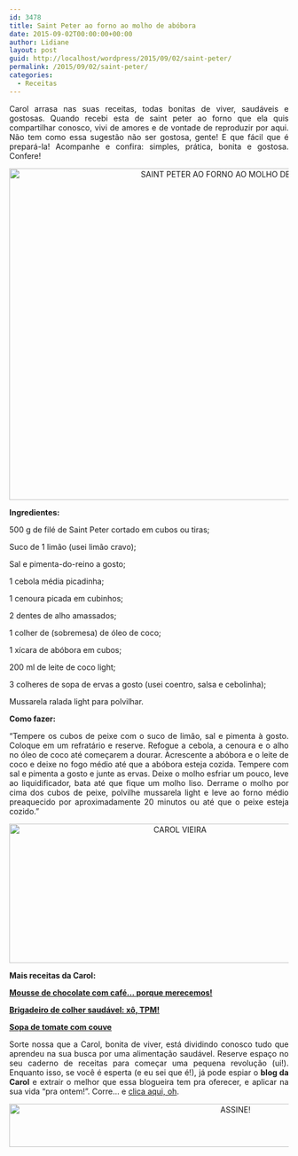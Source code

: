 ```yaml
---
id: 3478
title: Saint Peter ao forno ao molho de abóbora
date: 2015-09-02T00:00:00+00:00
author: Lidiane
layout: post
guid: http://localhost/wordpress/2015/09/02/saint-peter/
permalink: /2015/09/02/saint-peter/
categories:
  - Receitas
---
```

<p align="justify">
  Carol arrasa nas suas receitas, todas bonitas de viver, saudáveis e gostosas. Quando recebi esta de saint peter ao forno que ela quis compartilhar conosco, vivi de amores e de vontade de reproduzir por aqui. Não tem como essa sugestão não ser gostosa, gente! E que fácil que é prepará-la! Acompanhe e confira: simples, prática, bonita e gostosa. Confere!
</p>

<p align="center">
  <a href="http://www.trololodemulher.com.br/blog/wp-content/uploads/2015/08/SAINT-PETER-AO-FORNO-AO-MOLHO-DE-ABÓBORA.jpg"><img class="alignnone size-full wp-image-11401" src="http://www.trololodemulher.com.br/blog/wp-content/uploads/2015/08/SAINT-PETER-AO-FORNO-AO-MOLHO-DE-ABÓBORA.jpg" alt="SAINT PETER AO FORNO AO MOLHO DE ABÓBORA" width="800" height="598" /></a>
</p>

<p align="justify">
  <strong>Ingredientes:</strong>
</p>

<p align="justify">
  500 g de filé de Saint Peter cortado em cubos ou tiras;
</p>

<p align="justify">
  Suco de 1 limão (usei limão cravo);
</p>

<p align="justify">
  Sal e pimenta-do-reino a gosto;
</p>

<p align="justify">
  1 cebola média picadinha;
</p>

<p align="justify">
  1 cenoura picada em cubinhos;
</p>

<p align="justify">
  2 dentes de alho amassados;
</p>

<p align="justify">
  1 colher de (sobremesa) de óleo de coco;
</p>

<p align="justify">
  1 xícara de abóbora em cubos;
</p>

<p align="justify">
  200 ml de leite de coco light;
</p>

<p align="justify">
  3 colheres de sopa de ervas a gosto (usei coentro, salsa e cebolinha);
</p>

<p align="justify">
  Mussarela ralada light para polvilhar.
</p>

<p align="justify">
  <strong>Como fazer:</strong>
</p>

<p align="justify">
  “Tempere os cubos de peixe com o suco de limão, sal e pimenta à gosto. Coloque em um refratário e reserve. Refogue a cebola, a cenoura e o alho no óleo de coco até começarem a dourar. Acrescente a abóbora e o leite de coco e deixe no fogo médio até que a abóbora esteja cozida. Tempere com sal e pimenta a gosto e junte as ervas. Deixe o molho esfriar um pouco, leve ao liquidificador, bata até que fique um molho liso. Derrame o molho por cima dos cubos de peixe, polvilhe mussarela light e leve ao forno médio preaquecido por aproximadamente 20 minutos ou até que o peixe esteja cozido.”
</p>

<p align="center">
  <a href="http://www.trololodemulher.com.br/blog/wp-content/uploads/2014/07/CAROL-VIEIRA.png"><img class="alignnone size-full wp-image-10204" src="http://www.trololodemulher.com.br/blog/wp-content/uploads/2014/07/CAROL-VIEIRA.png" alt="CAROL VIEIRA" width="600" height="251" /></a>
</p>

<p align="justify">
  <strong>Mais receitas da Carol:</strong>
</p>

<p align="justify">
  <strong><a href="http://www.trololodemulher.com.br/2015/08/19/mousse-de-chocolate/" target="_blank">Mousse de chocolate com café… porque merecemos!</a></strong>
</p>

<p align="justify">
  <strong><a href="http://www.trololodemulher.com.br/2015/08/05/brigadeiro-de-colher-saudavel/" target="_blank">Brigadeiro de colher saudável: xô, TPM!</a></strong>
</p>

<p align="justify">
  <strong><a href="http://www.trololodemulher.com.br/2015/07/22/sopa-de-tomate/" target="_blank">Sopa de tomate com couve</a></strong>
</p>

<p align="justify">
  Sorte nossa que a Carol, bonita de viver, está dividindo conosco tudo que aprendeu na sua busca por uma alimentação saudável. Reserve espaço no seu caderno de receitas para começar uma pequena revolução (ui!). Enquanto isso, se você é esperta (e eu sei que é!), já pode espiar o <strong>blog da Carol</strong> e extrair o melhor que essa blogueira tem pra oferecer, e aplicar na sua vida “pra ontem!”. Corre… e <a href="http://mundocarolvieira.blogspot.com.br/" target="_blank">clica aqui, oh</a>.
</p>

<p align="center">
  <a href="http://feedburner.google.com/fb/a/mailverify?uri=blogBichaFemea&loc=en_US" target="_blank"><img class="alignnone size-full wp-image-10439" src="http://www.trololodemulher.com.br/blog/wp-content/uploads/2014/09/ASSINE.png" alt="ASSINE!" width="800" height="78" /></a>
</p>

<p align="justify">